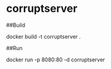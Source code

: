 # corruptserver

##Build

docker build -t corruptserver .


##Run

docker run -p 8080:80 -d corruptserver
